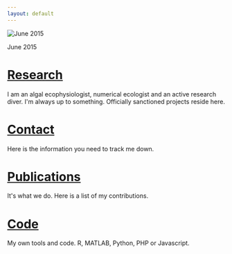 ```yaml
---
layout: default
---
```


<div class="card float-sm-right mx-2" style="max-width: 15rem;">
  <img class="card-img-top" src="{{ "/images/mug_shot.jpg" | absolute_path}}" alt="June 2015">
  <div class="card-body">
    <p class="card-text text-center">June 2015</p>
  </div>
</div>

# [Research](/research/)

I am an algal ecophysiologist, numerical ecologist and an active research diver.  I'm always up to something. Officially sanctioned projects reside here.

# [Contact](/contact)
Here is the information you need to track me down.

# [Publications](/publications/)
It's what we do. Here is a list of my contributions.  

# [Code](/code/)
My own tools and code. R, MATLAB, Python, PHP or Javascript.
